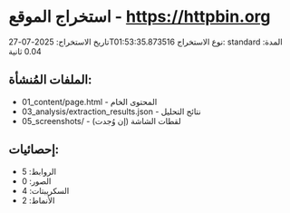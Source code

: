 # استخراج الموقع - https://httpbin.org

تاريخ الاستخراج: 2025-07-27T01:53:35.873516
نوع الاستخراج: standard
المدة: 0.04 ثانية

## الملفات المُنشأة:
- 01_content/page.html - المحتوى الخام
- 03_analysis/extraction_results.json - نتائج التحليل
- 05_screenshots/ - لقطات الشاشة (إن وُجدت)

## إحصائيات:
- الروابط: 5
- الصور: 0
- السكريبتات: 4
- الأنماط: 2
